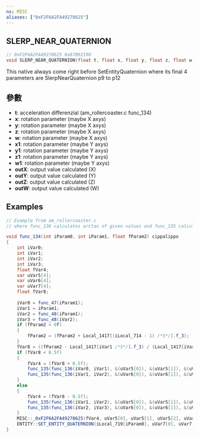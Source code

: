 ```yaml
---
ns: MISC
aliases: ["0xF2F6A2FA49278625"]
---
```

## SLERP_NEAR_QUATERNION

```c
// 0xF2F6A2FA49278625 0x87B92190
void SLERP_NEAR_QUATERNION(float t, float x, float y, float z, float w, float x1, float y1, float z1, float w1, float* outX, float* outY, float* outZ, float* outW);
```

This native always come right before SetEntityQuaternion where its final 4 parameters are SlerpNearQuaternion p9 to p12

## 參數
* **t**: acceleration differenzial (am_rollercoaster.c func_134)
* **x**: rotation parameter (maybe X axys)
* **y**: rotation parameter (maybe X axys)
* **z**: rotation parameter (maybe X axys)
* **w**: rotation parameter (maybe X axys)
* **x1**: rotation parameter (maybe Y axys)
* **y1**: rotation parameter (maybe Y axys)
* **z1**: rotation parameter (maybe Y axys)
* **w1**: rotation parameter (maybe Y axys)
* **outX**: output value calculated (X)
* **outY**: output value calculated (Y)
* **outZ**: output value calculated (Z)
* **outW**: output value calculated (W)

## Examples
```cs
// Example from am_rollercoaster.c
// where func_136 calculates arctan of given values and func_135 calculates both sin and cos

void func_134(int iParam0, int iParam1, float fParam2) cippalippo
{
	int iVar0;
	int iVar1;
	int iVar2;
	int iVar3;
	float fVar4;
	var uVar5[4];
	var uVar6[4];
	var uVar7[4];
	float fVar8;
	
	iVar0 = func_47(iParam1);
	iVar1 = iParam1;
	iVar2 = func_48(iParam1);
	iVar3 = func_48(iVar2);
	if (fParam2 < 0f)
	{
		fParam2 = (fParam2 + Local_1417[(iLocal_714 - 1) /*5*/].f_3);
	}
	fVar8 = ((fParam2 - Local_1417[iVar1 /*5*/].f_3) / (Local_1417[iVar2 /*5*/].f_3 - Local_1417[iVar1 /*5*/].f_3));
	if (fVar8 < 0.5f)
	{
		fVar4 = (fVar8 + 0.5f);
		func_135(func_136(iVar0, iVar1), &(uVar5[0]), &(uVar5[1]), &(uVar5[2]), &(uVar5[3]));
		func_135(func_136(iVar1, iVar2), &(uVar6[0]), &(uVar6[1]), &(uVar6[2]), &(uVar6[3]));
	}
	else
	{
		fVar4 = (fVar8 - 0.5f);
		func_135(func_136(iVar1, iVar2), &(uVar5[0]), &(uVar5[1]), &(uVar5[2]), &(uVar5[3]));
		func_135(func_136(iVar2, iVar3), &(uVar6[0]), &(uVar6[1]), &(uVar6[2]), &(uVar6[3]));
	}
	MISC::_0xF2F6A2FA49278625(fVar4, uVar5[0], uVar5[1], uVar5[2], uVar5[3], uVar6[0], uVar6[1], uVar6[2], uVar6[3], &(uVar7[0]), &(uVar7[1]), &(uVar7[2]), &(uVar7[3]));
	ENTITY::SET_ENTITY_QUATERNION(iLocal_719[iParam0], uVar7[0], uVar7[1], uVar7[2], uVar7[3]);
}

```
